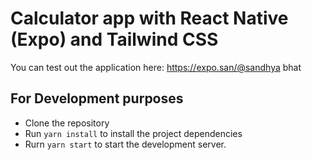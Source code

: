 # Calculator app with React Native (Expo) and Tailwind CSS
You can test out the application here: https://expo.san/@sandhya bhat

## For Development purposes
- Clone the repository
- Run `yarn install` to install the project dependencies
- Rurn `yarn start` to start the development server.
